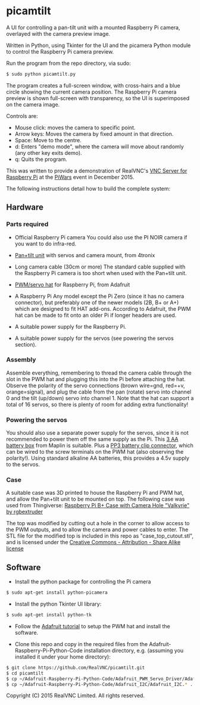 # picamtilt

A UI for controlling a pan-tilt unit with a mounted Raspberry Pi camera, 
overlayed with the camera preview image.

Written in Python, using Tkinter for the UI and the picamera Python module
to control the Raspberry Pi camera preview.

Run the program from the repo directory, via sudo:
```bash
$ sudo python picamtilt.py
```

The program creates a full-screen window, with cross-hairs and a blue circle 
showing the current camera position. The Raspberry Pi camera preview is shown 
full-screen with transparency, so the UI is superimposed on the camera image.

Controls are:
- Mouse click: moves the camera to specific point.
- Arrow keys: Moves the camera by fixed amount in that direction.
- Space: Move to the centre.
- d: Enters "demo mode", where the camera will move about randomly (any other key exits demo).
- q: Quits the program.

This was written to provide a demonstration of RealVNC's
[VNC Server for Raspberry Pi](https://www.realvnc.com/products/vnc/raspberrypi/) 
at the [PiWars](http://piwars.org/) event in December 2015.


The following instructions detail how to build the complete system:

## Hardware

### Parts required

- Official Raspberry Pi camera 
You could also use the PI NOIR camera if you want to do infra-red.

- [Pan+tilt unit](http://4tronix.co.uk/store/index.php?rt=product/product&keyword=tilt&category_id=0&product_id=435) with servos and camera mount, from 4tronix


- Long camera cable (30cm or more)
The standard cable supplied with the Raspberry Pi camera is too short when used
with the Pan+tilt unit.

- [PWM/servo hat](http://www.adafruit.com/products/2327) for Raspberry Pi, from Adafruit


- A Raspberry Pi
Any model except the Pi Zero (since it has no camera connector), but preferably 
one of the newer models (2B, B+ or A+) which are designed to fit HAT add-ons. 
According to Adafruit, the PWM hat can be made to fit onto an older Pi if longer 
headers are used.

- A suitable power supply for the Raspberry Pi.

- A suitable power supply for the servos (see powering the servos section).

### Assembly

Assemble everything, remembering to thread the camera cable through the slot in
the PWM hat and plugging this into the Pi before attaching the hat. Observe the
polarity of the servo connections (brown wire=gnd, red=+v, orange=signal), and 
plug the cable from the pan (rotate) servo into channel 0 and the tilt (up/down) 
servo into channel 1. Note that the hat can support a total of 16 servos, so 
there is plenty of room for adding extra functionality!

### Powering the servos

You should also use a separate power supply for the servos, since it is not 
recommended to power them off the same supply as the Pi. This [3 AA battery box](http://www.maplin.co.uk/p/3-aa-battery-box-yr61r) from Maplin is suitable.
Plus a [PP3 battery clip connector](http://www.maplin.co.uk/p/pp3-snap-battery-clip-hf28f), 
which can be wired to the screw terminals on the PWM hat (also observing the 
polarity!). Using standard alkaline AA batteries, this provides a 4.5v supply
to the servos.

### Case

A suitable case was 3D printed to house the Raspberry Pi and PWM hat, and 
allow the Pan+tilt unit to be mounted on top. The following case was used from
Thingiverse:
[Raspberry Pi B+ Case with Camera Hole "Valkyrie" by rgbextruder](http://www.thingiverse.com/thing:552193)

The top was modified by cutting out a hole in the corner to allow access to the
PWM outputs, and to allow the camera and power cables to enter. The STL file 
for the modified top is included in this repo as "case_top_cutout.stl", and is
licensed under the [Creative Commons - Attribution - Share Alike license](http://creativecommons.org/licenses/by-sa/3.0/)


## Software

- Install the python package for controlling the Pi camera
```bash
$ sudo apt-get install python-picamera
```

- Install the python Tkinter UI library: 
```bash
$ sudo apt-get install python-tk
```

- Follow the [Adafruit tutorial](https://learn.adafruit.com/adafruit-16-channel-pwm-servo-hat-for-raspberry-pi/) 
to setup the PWM hat and install the software.

- Clone this repo and copy in the required files from the Adafruit-Raspberry-Pi-Python-Code
installation directory, e.g. (assuming you installed it under your home directory):
```bash
$ git clone https://github.com/RealVNC/picamtilt.git
$ cd picamtilt
$ cp ~/Adafruit-Raspberry-Pi-Python-Code/Adafruit_PWM_Servo_Driver/Adafruit_PWM_Servo_Driver.* .
$ cp ~/Adafruit-Raspberry-Pi-Python-Code/Adafruit_I2C/Adafruit_I2C.* .
```

Copyright (C) 2015 RealVNC Limited. All rights reserved.
